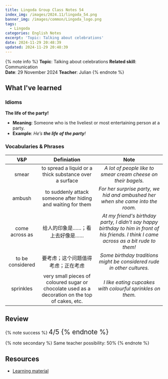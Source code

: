 ```yaml
---
title: Lingoda Group Class Notes 54
index_img: /images/2024.11/lingoda_54.png
banner_img: /images/common/Lingoda_logo.png
tags:
  - Lingoda
categories: English Notes
excerpt: 'Topic: Talking about celebrations'
date: 2024-11-29 20:48:39
updated: 2024-11-29 20:48:39
---
```


{% note info %}
**Topic**: Talking about celebrations
**Related skill**: Communication  
**Date**: 29 November 2024
**Teacher**: Julian
{% endnote %}

## What I've learned

### Idioms
**The life of the party!**
- **Meaning**: Someone who is the liveliest or most entertaining person at a party.
- **Example**: *He’s **the life of the party**!*

### Vocabularies & Phrases

|       V&P        |                                           Definiation                                           |                                                                   Note                                                                    |
| :--------------: | :---------------------------------------------------------------------------------------------: | :---------------------------------------------------------------------------------------------------------------------------------------: |
|      smear       |                     to spread a liquid or a thick substance over a surface                      |                                       *A lot of people like to smear cream cheese on their bagels.*                                       |
|      ambush      |                  to suddenly attack someone after hiding and waiting for them                   |                              *For her surprise party, we hid and ambushed her when she came into the room.*                               |
|  come across as  |                                 给人的印象是……；看上去好像是……                                  | *At my friend's birthday party, I didn't say happy birthday to him in front of his friends. I think I came across as a bit rude to them!* |
| to be considered |                               要考虑；这个问题值得考虑；正在考虑                                |                                  *Some birthday traditions might be considered rude in other cultures.*                                   |
|    sprinkles     | very small pieces of coloured sugar or chocolate used as a decoration on the top of cakes, etc. |                                        *I like eating cupcakes with colourful sprinkles on them.*                                         |

## Review

{% note success %}
<span style="font-size:1.5em;">
4/5
<span>
{% endnote %}

{% note secondary %}
<span style="font-size:1em;">
Same teacher possibility: 50%
<span>
{% endnote %}

## Resources
- [Learning material](https://learn.lingoda.com/english/learning-materials/66fe9b7d11ab4/source/download)
